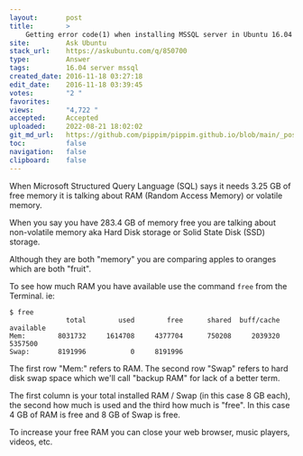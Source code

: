 ```yaml
---
layout:       post
title:        >
    Getting error code(1) when installing MSSQL server in Ubuntu 16.04
site:         Ask Ubuntu
stack_url:    https://askubuntu.com/q/850700
type:         Answer
tags:         16.04 server mssql
created_date: 2016-11-18 03:27:18
edit_date:    2016-11-18 03:39:45
votes:        "2 "
favorites:    
views:        "4,722 "
accepted:     Accepted
uploaded:     2022-08-21 18:02:02
git_md_url:   https://github.com/pippim/pippim.github.io/blob/main/_posts/2016/2016-11-18-Getting-error-code_1_-when-installing-MSSQL-server-in-Ubuntu-16.04.md
toc:          false
navigation:   false
clipboard:    false
---
```


When Microsoft Structured Query Language (SQL) says it needs 3.25 GB of free memory it is talking about RAM (Random Access Memory) or volatile memory.

When you say you have 283.4 GB of memory free you are talking about non-volatile memory aka Hard Disk storage or Solid State Disk (SSD) storage.

Although they are both "memory" you are comparing apples to oranges which are both "fruit".

To see how much RAM you have available use the command `free` from the Terminal. ie:

``` 
$ free
              total        used        free      shared  buff/cache   available
Mem:        8031732     1614708     4377704      750208     2039320     5357500
Swap:       8191996           0     8191996
```

The first row "Mem:" refers to RAM. The second row "Swap" refers to hard disk swap space which we'll call "backup RAM" for lack of a better term.

The first column is your total installed RAM / Swap (in this case 8 GB each), the second how much is used and the third how much is "free". In this case 4 GB of RAM is free and 8 GB of Swap is free.

To increase your free RAM you can close your web browser, music players, videos, etc.

